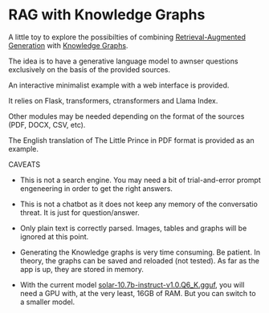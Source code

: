 # RAG with Knowledge Graphs

A little toy to explore the possibilties of combining [Retrieval-Augmented Generation](https://arxiv.org/abs/2005.11401) with [Knowledge Graphs](https://docs.llamaindex.ai/en/stable/examples/index_structs/knowledge_graph/KnowledgeGraphDemo.html).

The idea is to have a generative language model to awnser questions exclusively on the basis of the provided sources. 

An interactive minimalist example with a web interface is provided. 

It relies on Flask, transformers, ctransformers and Llama Index.

Other modules may be needed depending on the format of the sources (PDF, DOCX, CSV, etc).

The English translation of The Little Prince in PDF format is provided as an example.

CAVEATS

- This is not a search engine. You may need a bit of trial-and-error prompt engeneering in order to get the right answers.
  
- This is not a chatbot as it does not keep any memory of the conversatio threat. It is just for question/answer.

- Only plain text is correctly parsed. Images, tables and graphs will be ignored at this point.

- Generating the Knowledge graphs is very time consuming. Be patient. In theory, the graphs can be saved and reloaded (not tested). As far as the app is up, they are stored in memory.

- With the current model [solar-10.7b-instruct-v1.0.Q6_K.gguf](https://huggingface.co/TheBloke/SOLAR-10.7B-Instruct-v1.0-GGUF), you will need a GPU with, at the very least, 16GB of RAM. But you can switch to a smaller model. 
